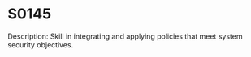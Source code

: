 # S0145
Description: Skill in integrating and applying policies that meet system security objectives.
